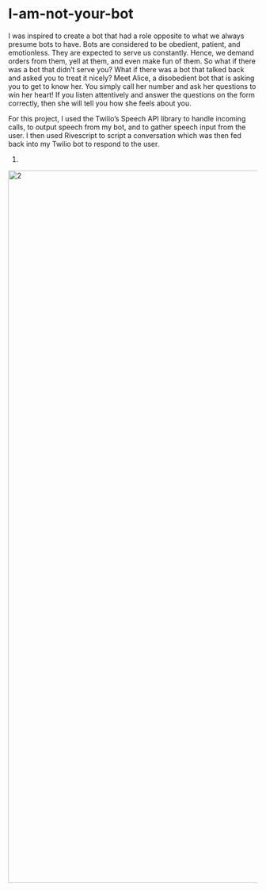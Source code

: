 # I-am-not-your-bot

I was inspired to create a bot that had a role opposite to what we always presume bots to have. Bots are considered to be obedient, patient, and emotionless. They are expected to serve us constantly. Hence, we demand orders from them, yell at them, and even make fun of them. So what if there was a bot that didn’t serve you? What if there was a bot that talked back and asked you to treat it nicely? Meet Alice, a disobedient bot that is asking you to get to know her. You simply call her number and ask her questions to win her heart! If you listen attentively and answer the questions on the form correctly, then she will tell you how she feels about you.

For this project, I used the Twilio’s Speech API library to handle incoming calls, to output speech from my bot, and to gather speech input from the user. I then used Rivescript to script a conversation which was then fed back into my Twilio bot to respond to the user.

1. 
<img width="1437" alt="2" src="https://cloud.githubusercontent.com/assets/22034616/25672780/0e69b700-3003-11e7-937c-747d3f17a478.png">
